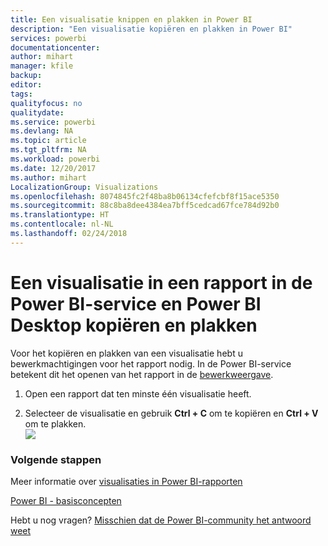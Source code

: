```yaml
---
title: Een visualisatie knippen en plakken in Power BI
description: "Een visualisatie kopiëren en plakken in Power BI"
services: powerbi
documentationcenter: 
author: mihart
manager: kfile
backup: 
editor: 
tags: 
qualityfocus: no
qualitydate: 
ms.service: powerbi
ms.devlang: NA
ms.topic: article
ms.tgt_pltfrm: NA
ms.workload: powerbi
ms.date: 12/20/2017
ms.author: mihart
LocalizationGroup: Visualizations
ms.openlocfilehash: 8074845fc2f48ba8b06134cfefcbf8f15ace5350
ms.sourcegitcommit: 88c8ba8dee4384ea7bff5cedcad67fce784d92b0
ms.translationtype: HT
ms.contentlocale: nl-NL
ms.lasthandoff: 02/24/2018
---
```

# <a name="copy-and-paste-a-visualization-in-power-bi-service-and-power-bi-desktop"></a>Een visualisatie in een rapport in de Power BI-service en Power BI Desktop kopiëren en plakken
Voor het kopiëren en plakken van een visualisatie hebt u bewerkmachtigingen voor het rapport nodig. In de Power BI-service betekent dit het openen van het rapport in de [bewerkweergave](service-reading-view-and-editing-view.md).

1. Open een rapport dat ten minste één visualisatie heeft.  

2. Selecteer de visualisatie en gebruik **Ctrl + C** om te kopiëren en **Ctrl + V** om te plakken.  
   ![](media/power-bi-visualization-copy-paste/copypasteviznew.gif)

### <a name="next-steps"></a>Volgende stappen
Meer informatie over [visualisaties in Power BI-rapporten](power-bi-report-visualizations.md)

[Power BI - basisconcepten](service-basic-concepts.md)  

Hebt u nog vragen? [Misschien dat de Power BI-community het antwoord weet](http://community.powerbi.com/)

